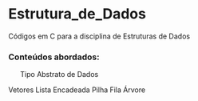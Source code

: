 # Estrutura_de_Dados
Códigos em C para a disciplina de Estruturas de Dados

<h3> Conteúdos abordados:</h3>
<ol> Tipo Abstrato de Dados</ol>
      Vetores
      Lista Encadeada
      Pilha
      Fila
      Árvore
</ol>

